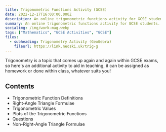 ```yaml
---
title: Trigonometric Functions Activity (GCSE)
date: 2022-12-17T16:00:00.000Z
description: An online trigonometric functions activity for GCSE students.
summary: An online trigonometric functions activity for GCSE students.
socialimg: /img/work-mag.webp
tags: ["Mathematics", "GCSE Activities", "GCSE"]
files:
  - subheading: Trigonometry Activity (GeoGebra)
    fileurl: https://link.neoski.uk/trig-g
---
```


Trigonometry is a topic that comes up again and again within GCSE exams, so here's an additional activity to aid in teaching, it can be assigned as homework or done within class, whatever suits you!

## Contents

- Trigonometric Function Definitions
- Right-Angle Triangle Formulae
- Trigonometric Values
- Plots of the Trigonometric Functions
- Questions
- Non-Right-Angle Triangle Formulae
